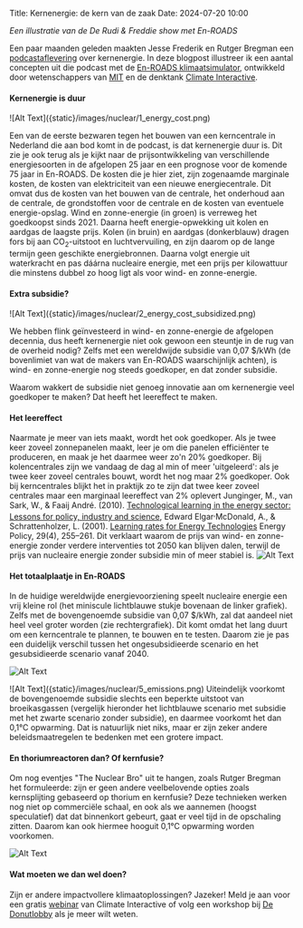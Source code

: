 Title: Kernenergie: de kern van de zaak
Date: 2024-07-20 10:00

_Een illustratie van de De Rudi & Freddie show met En-ROADS_

Een paar maanden geleden maakten Jesse Frederik en Rutger Bregman een [podcastaflevering](https://decorrespondent.nl/15275/kerncentrales-bouwen-peperdure-rechtse-identiteitspolitiek/01a1f5d6-bfa8-02c8-3fd0-d8f581734d96) over kernenergie. In deze blogpost illustreer ik een aantal concepten uit die podcast met de [En-ROADS klimaatsimulator](https://en-roads.climateinteractive.org/scenario.html?v=24.7.0), ontwikkeld door wetenschappers van [MIT](https://mitsloan.mit.edu/sustainability-initiative/welcome) en de denktank [Climate Interactive](https://www.climateinteractive.org/).


#### Kernenergie is duur

<side-block>
    <side-content>
        ![Alt Text]({static}/images/nuclear/1_energy_cost.png)
    </side-content>
</side-block>

Een van de eerste bezwaren tegen het bouwen van een kerncentrale in Nederland die aan bod komt in de podcast, is dat kernenergie duur is. Dit zie je ook terug als je kijkt naar de prijsontwikkeling van verschillende energiesoorten in de afgelopen 25 jaar en een prognose voor de komende 75 jaar in En-ROADS. De kosten die je hier ziet, zijn zogenaamde marginale kosten, de kosten van elektriciteit van een nieuwe energiecentrale. Dit omvat dus de kosten van het bouwen van de centrale, het onderhoud aan de centrale, de grondstoffen voor de centrale en de kosten van eventuele energie-opslag. Wind en zonne-energie (in groen) is verreweg het goedkoopst sinds 2021. Daarna heeft energie-opwekking uit kolen en aardgas de laagste prijs. Kolen (in bruin) en aardgas (donkerblauw) dragen fors bij aan CO<sub>2</sub>-uitstoot en luchtvervuiling, en zijn daarom op de lange termijn geen geschikte energiebronnen. Daarna volgt energie uit waterkracht en pas dáárna nucleaire energie, met een prijs per kilowattuur die minstens dubbel zo hoog ligt als voor wind- en zonne-energie.





#### Extra subsidie?

<side-block>
    <side-content>
        ![Alt Text]({static}/images/nuclear/2_energy_cost_subsidized.png)
    </side-content>
</side-block>

We hebben flink geïnvesteerd in wind- en zonne-energie de afgelopen decennia, dus heeft kernenergie niet ook gewoon een steuntje in de rug van de overheid nodig? Zelfs met een wereldwijde subsidie van 0,07 $/kWh (de bovenlimiet van wat de makers van En-ROADS waarschijnlijk achten), is wind- en zonne-energie nog steeds goedkoper, en dat zonder subsidie.

Waarom wakkert de subsidie niet genoeg innovatie aan om kernenergie veel goedkoper te maken? Dat heeft het leereffect te maken.

#### Het leereffect

Naarmate je meer van iets maakt, wordt het ook goedkoper. Als je twee keer zoveel zonnepanelen maakt, leer je om die panelen efficiënter te produceren, en maak je het daarmee weer zo'n 20% goedkoper. Bij kolencentrales zijn we vandaag de dag al min of meer 'uitgeleerd': als je twee keer zoveel centrales bouwt, wordt het nog maar 2% goedkoper. Ook bij kerncentrales blijkt het in praktijk zo te zijn dat twee keer zoveel centrales maar een marginaal leereffect van 2% oplevert
<side-ref><side-content>Junginger, M., van Sark, W., & Faaij André. (2010). [Technological learning in the energy sector: Lessons for policy, industry and science](https://www.elgaronline.com/edcollbook/edcoll/9781848448346/9781848448346.xml), Edward Elgar</side-content></side-ref><sup>,</sup><side-ref><side-content>McDonald, A., & Schrattenholzer, L. (2001). [Learning rates for Energy Technologies](https://doi.org/10.1016/s0301-4215(00)00122-1) Energy Policy, 29(4), 255–261</side-content></side-ref>. Dit verklaart waarom de prijs van wind- en zonne-energie zonder verdere interventies tot 2050 kan blijven dalen, terwijl de prijs van nucleaire energie zonder subsidie min of meer stabiel is.
![Alt Text]({static}/images/nuclear/3_progress_ratio.png)



#### Het totaalplaatje in En-ROADS
In de huidige wereldwijde energievoorziening speelt nucleaire energie een vrij kleine rol (het miniscule lichtblauwe stukje bovenaan de linker grafiek). Zelfs met de bovengenoemde subsidie van 0,07 $/kWh, zal dat aandeel niet heel veel groter worden (zie rechtergrafiek). Dit komt omdat het lang duurt om een kerncentrale te plannen, te bouwen en te testen. Daarom zie je pas een duidelijk verschil tussen het ongesubsidieerde scenario en het gesubsidieerde scenario vanaf 2040.

![Alt Text]({static}/images/nuclear/4_energy_sources_diff.png)

<side-block>
    <side-content>
        ![Alt Text]({static}/images/nuclear/5_emissions.png)
    </side-content>
</side-block>
Uiteindelijk voorkomt de bovengenoemde subsidie slechts een beperkte uitstoot van broeikasgassen (vergelijk hieronder het lichtblauwe scenario met subsidie met het zwarte scenario zonder subsidie), en daarmee voorkomt het dan 0,1°C opwarming. Dat is natuurlijk niet niks, maar er zijn zeker andere beleidsmaatregelen te bedenken met een grotere impact.


#### En thoriumreactoren dan? Of kernfusie?


Om nog eventjes "The Nuclear Bro" uit te hangen, zoals Rutger Bregman het formuleerde: zijn er geen andere veelbelovende opties zoals kernsplijting gebaseerd op thorium en kernfusie? Deze technieken werken nog niet op commerciële schaal, en ook als we aannemen (hoogst speculatief) dat dat binnenkort gebeurt, gaat er veel tijd in de opschaling zitten. Daarom kan ook hiermee hooguit 0,1°C opwarming worden voorkomen.

![Alt Text]({static}/images/nuclear/6_new_zero.png)

#### Wat moeten we dan wel doen?
Zijn er andere impactvollere klimaatoplossingen? Jazeker! Meld je aan voor een gratis [webinar](https://www.climateinteractive.org/get-involved/webinars/) van Climate Interactive of volg een workshop bij [De Donutlobby](https://www.donutlobby.nl/) als je meer wilt weten.
